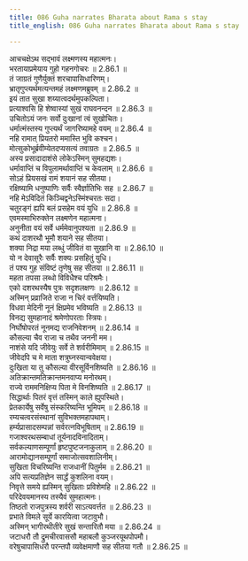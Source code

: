 ```yaml
---
title: 086 Guha narrates Bharata about Rama s stay
title_english: 086 Guha narrates Bharata about Rama s stay

---
```

<div class="audioEmbed"  caption="श्रीराम-हरिसीताराममूर्ति-घनपाठिभ्यां वचनम्" src="https://archive.org/download/Ramayana-recitation-Sriram-harisItArAmamUrti-Ghanapaati-v2/Kanda_2/Kanda_2_AYK-086-Guhena_Rama_Vruththantha_Kathanam.mp3"></div>

आचचक्षेऽथ सद्भावं लक्ष्मणस्य महात्मनः।  
भरतायाप्रमेयाय गुहो गहनगोचरः ॥ 2.86.1 ॥   
तं जाग्रतं गुणैर्युक्तं शरचापासिधारिणम्।  
भ्रातृगुप्त्यर्थमत्यन्तमहं लक्ष्मणमब्रुवम् ॥ 2.86.2 ॥   
इयं तात सुखा शय्यात्वदर्थमुपकल्पिता।  
प्रत्याश्वसि हि शेष्वास्यां सुखं राघवनन्दन ॥ 2.86.3 ॥   
उचितोऽयं जनः सर्वो दुःखानां त्वं सुखोचितः।  
धर्मात्मंस्तस्य गुप्त्यर्थं जागरिष्यामहे वयम् ॥ 2.86.4 ॥   
नहि रामात् प्रियतरो ममास्ति भुवि कश्चन।  
मोत्सुकोभूर्ब्रवीम्येतदप्यसत्यं तवाग्रतः ॥ 2.86.5 ॥   
अस्य प्रसादादाशंसे लोकेऽस्मिन् सुमहद्यशः।  
धर्मावाप्तिं च विपुलामर्थावाप्तिं च केवलाम् ॥ 2.86.6 ॥   
सोऽहं प्रियसखं रामं शयानं सह सीतया।  
रक्षिष्यामि धनुष्पाणिः सर्वैः स्वैर्ज्ञातिभिः सह ॥ 2.86.7 ॥   
नहि मेऽविदितं किञ्चिद्वनेऽस्मिंश्चरतः सदा।  
चतुरङ्गं ह्यपि बलं प्रसहेम वयं युधि ॥ 2.86.8 ॥   
एवमस्माभिरुक्तेन लक्ष्मणेन महात्मना।  
अनुनीता वयं सर्वे धर्ममेवानुपश्यता ॥ 2.86.9 ॥   
कथं दाशरथौ भूमौ शयाने सह सीतया।  
शक्या निद्रा मया लब्धुं जीवितं वा सुखानि वा ॥ 2.86.10 ॥   
यो न देवासूरैः सर्वैः शक्यः प्रसहितुं युधि।  
तं पश्य गुह संविष्टं तृणेषु सह सीतया ॥ 2.86.11 ॥   
महता तपसा लब्धो विविधैश्च परिश्रमैः।  
एको दशरथस्यैष पुत्रः सदृशलक्षणः ॥ 2.86.12 ॥   
अस्मिन् प्रव्राजिते राजा न चिरं वर्त्तयिष्यति।  
विधवा मेदिनी नूनं क्षिप्रमेव भविष्यति ॥ 2.86.13 ॥   
विनद्य सुमहानादं श्रमेणोपरताः स्त्रियः।  
निर्घोषोपरतं नूनमद्य राजनिवेशनम् ॥ 2.86.14 ॥   
कौसल्या चैव राजा च तथैव जननी मम।  
नाशंसे यदि जीवेयुः सर्वे ते शर्वरीमिमाम् ॥ 2.86.15 ॥   
जीवेदपि च मे माता शत्रुघ्नस्यान्ववेक्षया।  
दुःखिता या तु कौसल्या वीरसूर्विनशिष्यति ॥ 2.86.16 ॥   
अतिक्रान्तमतिक्रान्तमनवाप्य मनोरथम्।  
राज्ये राममनिक्षिप्य पिता मे विनशिष्यति ॥ 2.86.17 ॥   
सिद्धार्थाः पितरं वृत्तं तस्मिन् काले ह्युपस्थिते।  
प्रेतकार्येषु सर्वेषु संस्करिष्यन्ति भूमिपम् ॥ 2.86.18 ॥   
रम्यचत्वरसंस्थानां सुविभक्तमहापथाम्।  
हर्म्यप्रासादसम्पन्नां सर्वरत्नविभूषिताम् ॥ 2.86.19 ॥   
गजाश्वरथसम्बाधां तूर्यनादविनादिताम्।  
सर्वकल्याणसम्पूर्णां हृष्टपुष्टजनाकुलाम् ॥ 2.86.20 ॥   
आरामोद्यानसम्पूर्णां समाजोत्सवशालिनीम्।  
सुखिता विचरिष्यन्ति राजधानीं पितुर्मम ॥ 2.86.21 ॥   
अपि सत्यप्रतिज्ञेन सार्द्धं कुशलिना वयम्।  
निवृत्ते समये ह्यस्मिन् सुखिताः प्रविशेमहि ॥ 2.86.22 ॥   
परिदेवयमानस्य तस्यैवं सुमहात्मनः।  
तिष्ठतो राजपुत्रस्य शर्वरी साऽत्यवर्त्तत ॥ 2.86.23 ॥   
प्रभाते विमले सूर्ये कारयित्वा जटावुभौ।  
अस्मिन् भागीरथीतीरे सुखं सन्तारितौ मया ॥ 2.86.24 ॥   
जटाधरौ तौ द्रुमचीरवाससौ महाबलौ कुञ्जरयूथपोपमौ।  
वरेषुचापासिधरौ परन्तपौ व्यवेक्षमाणौ सह सीतया गतौ ॥ 2.86.25 ॥   